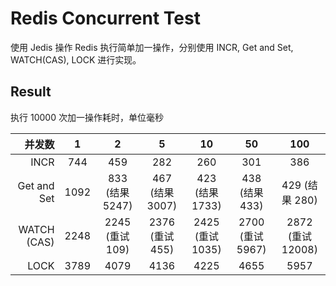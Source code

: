 # Redis Concurrent Test

使用 Jedis 操作 Redis 执行简单加一操作，分别使用 INCR, Get and Set, WATCH(CAS), LOCK 进行实现。

## Result

执行 10000 次加一操作耗时，单位毫秒

|并发数|1|2|5|10|50|100|
|---:|:---:|:---:|:---:|:---:|:---:|:---:|
|INCR        |744 |459            |282            |260             |301             |386              |
|Get and Set |1092|833 (结果 5247)|467 (结果 3007)|423 (结果 1733) |438 (结果 433)  |429 (结果 280)   |
|WATCH (CAS) |2248|2245 (重试 109)|2376 (重试 455)|2425 (重试 1035)|2700 (重试 5967)|2872 (重试 12008)|
|LOCK        |3789|4079           |4136           |4225            |4655            |5957             |

